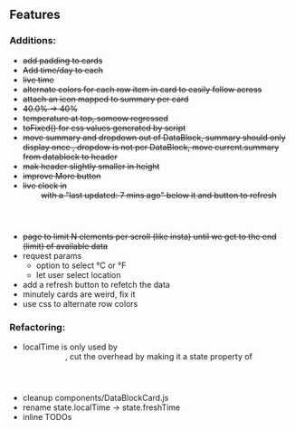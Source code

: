 ## Features ##

### Additions:

* ~~add padding to cards~~
* ~~Add time/day to each <DataBlockCard />~~
* ~~live time~~
* ~~alternate colors for each row item in card to easily follow across~~
* ~~attach an icon mapped to summary per card~~
* ~~40.0% -> 40%~~
* ~~temperature at top, someow regressed~~
* ~~toFixed() for css values generated by script~~
* ~~move summary and dropdown out of DataBlock, summary should only display once
  , dropdow is not per DataBlock, move current.summary from datablock to header~~
* ~~mak header slightly smaller in height~~
* ~~improve More button~~
* ~~live clock in <Header /> with a "last updated: 7 mins ago" below it and button to refresh~~
* ~~page to limit N elements per scroll (like insta) until we get to the end (limit) of available data~~
* request params
  * option to select °C or °F
  * let user select location
* add a refresh button to refetch the data
* minutely cards are weird, fix it
* use css to alternate row colors


### Refactoring:

* localTime is only used by <Header />, cut the overhead by making it a
state property of <Header />
* cleanup components/DataBlockCard.js
* rename state.localTime -> state.freshTime
* inline TODOs
